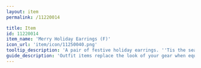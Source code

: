 ```yaml
---
layout: item
permalink: /11220014

title: Item
id: 11220014
item_name: 'Merry Holiday Earrings (F)'
icon_url: 'item/icon/11250040.png'
tooltip_description: 'A pair of festive holiday earrings. ''Tis the season!'
guide_description: 'Outfit items replace the look of your gear when equipped.'
---
```

